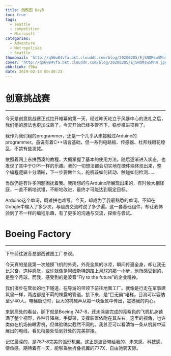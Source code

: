 ```yaml
---
title: 西雅图 Day5
toc: true
tags:
  - Seattle
  - competition
  - Microsoft
categories:
  - Adventure
  - Metropolises
  - Seattle
thumbnail: 'http://q56w84vfa.bkt.clouddn.com/blog/20200205/EjSNQMswSMnm.jpg'
cover: 'http://q56w84vfa.bkt.clouddn.com/blog/20200205/EjSNQMswSMnm.jpg'
abbrlink: f9ba
date: 2019-02-13 00:49:23
---
```


# 创意挑战赛

------

今天是创意挑战赛正式拉开帷幕的第一天，经过昨天屹立于风暴中心的洗礼之后，我们组的想法也更加成熟了，今天开始已经多管齐下，稳步推进项目了。

我作为我们组的programmer，还是一个几乎从未接触过Arduino的programmer。虽说有着C++语言基础，但一系列电路板、传感器、杜邦线眼花缭乱，不禁有些发怵。

依照着网上东拼西凑的教程，大概掌握了基本的使用方法。随后逐渐进入状态，也发现了其中于OI不一样的乐趣。我的一切想法都会切实地在硬件端体现出来，整个编程逻辑十分清晰，下一步要做什么，舵机该如何转动、触碰如何检测……

当然仍是有许多问题困扰着我。我所想的与Arduino所展现出来的，有时候大相径庭，一直不断地试错，不断地改进，最终才可能达到既定目标。

Arduino这个单词，既难拼也难写，今天，却成为了我最熟悉的单词。不知在Google中输入了多少次，与组员交流时说了多少遍。这一套基础组件，却让我体验到了不一样的编程乐趣，有了更多的沟通与交流，探索与尝试。

# Boeing Factory

------

下午前往波音总部西雅图工厂参观。



今天真的是我第一次触摸飞机的外壳，外壳金属的冰凉，瞬间传遍全身，却让我无比兴奋。这种感觉，或许就像是阿姆斯特朗踏上月球的那一小步，他所感受到的，是整个月球。而我，感受到的是波音“Fly to the future”的企业精神。

我们漫步在管状的地下隧道，在导游的带领下前往地面工厂。就像是行走在军事建筑里一样，两边都是不羁的裸露的管道。接下来，是“巨无霸”电梯，目测可以容纳至少40人。电梯启动时，巨大的机械声从每一块金属中传出，震撼我的内心。

来到高处的看台，脚下就是Boeing 747-8，还未涂装完成的亮紫色的飞机机身铺满了整个视野，各种升降梯，手脚架，支撑装置依附在其左右。这里的视角，也许类似在机场俯瞰客机，但体验确实截然不同的。我甚至可以看清每一条从机翼中延展出的电线，看见衔接处恰到好处的完美拼接。

记忆最深的，是787-8完美的弧形机翼。这正是波音带给我的，未来感、科技感、使命感。期待着有一天，能够乘坐折叠机翼的777X，自由驰骋天际。